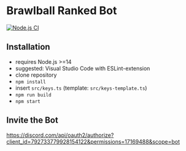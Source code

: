 # Brawlball Ranked Bot

[![Node.js CI](https://github.com/eichelb4rt/brawlball_ranked/actions/workflows/nodejs.ci.yml/badge.svg)](https://github.com/eichelb4rt/brawlball_ranked/actions/workflows/nodejs.ci.yml)

## Installation
- requires Node.js >=14
- suggested: Visual Studio Code with ESLint-extension
- clone repository
- `npm install`
- insert `src/keys.ts` (template: `src/keys-template.ts`)
- `npm run build`
- `npm start`

## Invite the Bot
https://discord.com/api/oauth2/authorize?client_id=792733779928154122&permissions=17169488&scope=bot
